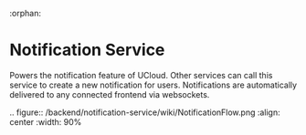 :orphan:

# Notification Service

Powers the notification feature of UCloud. Other services can call this
service to create a new notification for users. Notifications are
automatically delivered to any connected frontend via websockets.

.. figure:: /backend/notification-service/wiki/NotificationFlow.png
   :align: center
   :width: 90%

<br>

